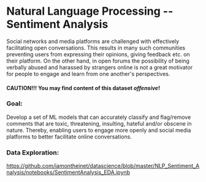 # Natural Language Processing -- Sentiment Analysis

Social networks and media platforms are challenged with effectively facilitating open conversations. This results in many such communities preventing users from expressing their opinions, giving feedback etc. on their platform. On the other hand, in open forums the possibility of being verbally abused and harassed by strangers online is not a great motivator for people to engage and learn from one another's perspectives.

#### CAUTION!!! You may find content of this dataset *offensive*!

### Goal:

Develop a set of ML models that can accurately classify and flag/remove comments that are toxic, threatening, insulting, hateful and/or obscene in nature. Thereby, enabling users to engage more openly and social media platforms to better facilitate online conversations. 

### Data Exploration:

https://github.com/iamontheinet/datascience/blob/master/NLP_Sentiment_Analysis/notebooks/SentimentAnalysis_EDA.ipynb


